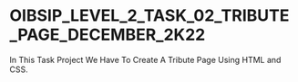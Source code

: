 # OIBSIP_LEVEL_2_TASK_02_TRIBUTE_PAGE_DECEMBER_2K22
In This Task Project We Have To Create A Tribute Page Using HTML and CSS.
